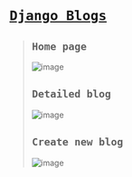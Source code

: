 # [`Django Blogs`](https://vicksblog.pythonanywhere.com/)

>## `Home page`
>![image](https://github.com/user-attachments/assets/1dccd46d-c7b4-4c56-a435-ed969f1dd0a7)
>
>## `Detailed blog`
>![image](https://github.com/user-attachments/assets/da0e7b62-4959-4c39-9a64-8e3b54f0d1d3)
>
>## `Create new blog`
>![image](https://github.com/user-attachments/assets/386706b1-7071-4113-9861-5ba565c0e16d)
